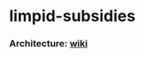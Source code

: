 # limpid-subsidies 

### Architecture: [wiki](https://github.com/RippinPosse/limpid-subsidies/wiki/Architecture)
